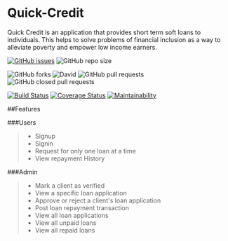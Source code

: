# Quick-Credit

Quick Credit is an application that provides short term soft loans to individuals. This helps to solve problems of financial inclusion as a way to alleviate poverty and empower low income earners.

[![GitHub issues](https://img.shields.io/github/issues/danose/Quick-Credit.svg)](https://github.com/danose/Quick-Credit/issues) 
![GitHub repo size](https://img.shields.io/github/repo-size/danose/Quick-Credit.svg)

![GitHub forks](https://img.shields.io/github/forks/danose/Quick-Credit.svg?style=social)
![David](https://img.shields.io/david/dev/danose/Quick-Credit.svg)
![GitHub pull requests](https://img.shields.io/github/issues-pr/danose/Quick-Credit.svg)
![GitHub closed pull requests](https://img.shields.io/github/issues-pr-closed/danose/Quick-Credit.svg)





[![Build Status](https://travis-ci.org/danose/Quick-Credit.svg?branch=develop)](https://travis-ci.org/danose/Quick-Credit) [![Coverage Status](https://coveralls.io/repos/github/danose/Quick-Credit/badge.svg)](https://coveralls.io/github/danose/Quick-Credit)
[![Maintainability](https://api.codeclimate.com/v1/badges/00b10bb893f1aba41548/maintainability)](https://codeclimate.com/github/danose/Quick-Credit/maintainability)


##Features

###Users

> * Signup
> * Signin
> * Request for only one loan at a time
> * View repayment History

###Admin

> * Mark a client as verified
> * View a specific loan application
> * Approve or reject a client's loan application
> * Post loan repayment transaction
> * View all loan applications
> * View all unpaid loans
> * View all repaid loans






